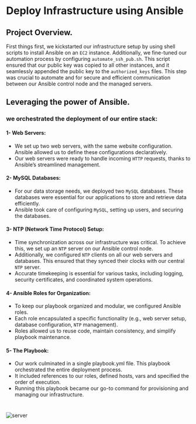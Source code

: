 # Deploy Infrastructure using Ansible 
## Project Overview.

First things first, we kickstarted our infrastructure setup by using shell scripts to install Ansible on an `EC2` instance. Additionally, we fine-tuned our automation process by configuring `automate_ssh_pub.sh`. This script ensured that our public key was copied to all other instances, and it seamlessly appended the public key to the `authorized_keys` files. This step was crucial to automate and for secure and efficient communication between our Ansible control node and the managed servers.

## Leveraging the power of Ansible.
### we orchestrated the deployment of our entire stack:
#### 1- Web Servers:
* We set up two web servers, with the same website configuration. Ansible allowed us to define these configurations declaratively.
* Our web servers were ready to handle incoming `HTTP` requests, thanks to Ansible’s streamlined management.
#### 2- MySQL Databases:
* For our data storage needs, we deployed two `MySQL` databases. These databases were essential for our applications to store and retrieve data efficiently.
* Ansible took care of configuring `MySQL`, setting up users, and securing the databases.
#### 3- NTP (Network Time Protocol) Setup:
* Time synchronization across our infrastructure was critical. To achieve this, we set up an `NTP` server on our Ansible control node.
* Additionally, we configured `NTP` clients on all our web servers and databases. This ensured that they synced their clocks with our central `NTP` server.
* Accurate timekeeping is essential for various tasks, including logging, security certificates, and coordinated system operations.
#### 4- Ansible Roles for Organization:
* To keep our playbook organized and modular, we configured Ansible roles.
* Each role encapsulated a specific functionality (e.g., web server setup, database configuration, `NTP` management).
* Roles allowed us to reuse code, maintain consistency, and simplify playbook maintenance.
#### 5- The Playbook:
* Our work culminated in a single playbook.yml file. This playbook orchestrated the entire deployment process.
* It included references to our roles, defined hosts, vars and specified the order of execution.
* Running this playbook became our go-to command for provisioning and managing our infrastructure.

#

![server](https://github.com/MazenMoneim/Ansible-infrastructure/assets/135109542/135c6e7b-5527-4d67-922c-3d8c283ff34e)
